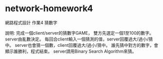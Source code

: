 # network-homework4
網路程式設計 作業4
猜數字

說明:
完成一個client/server的猜數字GAME，
雙方先選定一個1至100的數字。server由亂數決定。
每回合client輸入一個猜測的值，server回覆過大/過小/猜中。
server也會猜一個數，client回覆過大/過小/猜中。
誰先猜中對方的數字，會顯示誰勝利，程式結束。
server請用Binary Search Algorithm來猜。

